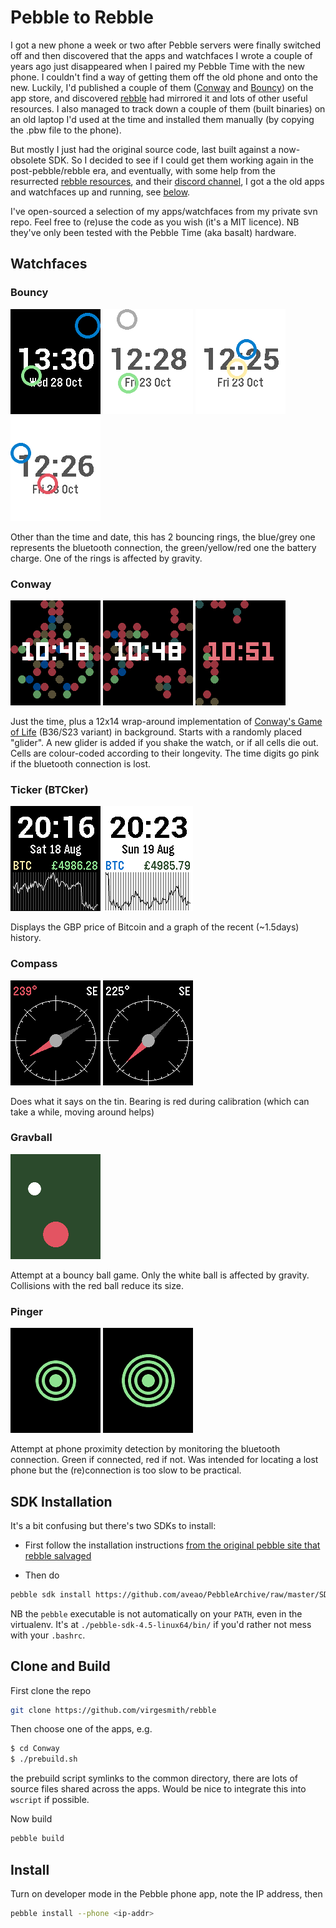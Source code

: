 
# Pebble to Rebble

I got a new phone a week or two after Pebble servers were finally switched off and then discovered that the apps and watchfaces I wrote a couple of years ago just disappeared when I paired my Pebble Time with the new phone. I couldn't find a way of getting them off the old phone and onto the new. Luckily, I'd published a couple of them ([Conway](https://apps.rebble.io/en_US/application/5627c5b4c361c93abe000072?query=conway&section=watchfaces) and [Bouncy](https://apps.rebble.io/en_US/application/562a1e207480836070000059?query=bouncy&section=watchfaces)) on the app store, and discovered [rebble](https://rebble.io/) had mirrored it and lots of other useful resources. I also managed to track down a couple of them (built binaries) on an old laptop I'd used at the time and installed them manually (by copying the .pbw file to the phone).

But mostly I just had the original source code, last built against a now-obsolete SDK. So I decided to see if I could get them working again in the post-pebble/rebble era, and eventually, with some help from the resurrected [rebble resources](https://developer.rebble.io/developer.pebble.com/index.html), and their [discord channel](https://discordapp.com/channels/221364737269694464/221397928592277504), I got a the old apps and watchfaces up and running, see [below](#sdk-installation).

I've open-sourced a selection of my apps/watchfaces from my private svn repo. Feel free to (re)use the code as you wish (it's a MIT licence). NB they've only been tested with the Pebble Time (aka basalt) hardware.

## Watchfaces

### Bouncy

![bouncy1](Bouncy/doc/Bouncy1.png)
![bouncy2](Bouncy/doc/Bouncy2.png)
![bouncy3](Bouncy/doc/Bouncy3.png)
![bouncy4](Bouncy/doc/Bouncy4.png)

Other than the time and date, this has 2 bouncing rings, the blue/grey one represents the bluetooth connection, the green/yellow/red one the battery charge. One of the rings is affected by gravity.

### Conway

![conway1](Conway/doc/Conway.png)
![conway2](Conway/doc/Conway2.png)
![conway3](Conway/doc/notConnected.png)

Just the time, plus a 12x14 wrap-around implementation of [Conway's Game of Life]() (B36/S23 variant) in background. Starts with a randomly placed "glider". A new glider is added if you shake the watch, or if all cells die out. Cells are colour-coded according to their longevity. The time digits go pink if the bluetooth connection is lost.

### Ticker (BTCker)

![ticker1](Ticker/doc/Ticker.png)
![ticker2](Ticker/doc/Ticker2.png)

Displays the GBP price of Bitcoin and a graph of the recent (~1.5days) history.

### Compass

![calibrating](Compass/doc/calibrating.png)
![calibrated](Compass/doc/calibrated.png)

Does what it says on the tin. Bearing is red during calibration (which can take a while, moving around helps)

### Gravball

![gravball1](GravBall/doc/GravBall1.png)

Attempt at a bouncy ball game. Only the white ball is affected by gravity. Collisions with the red ball reduce its size.

### Pinger

![pinger1](Pinger/doc/Pinger1.png)
![pinger2](Pinger/doc/Pinger2.png)

Attempt at phone proximity detection by monitoring the bluetooth connection. Green if connected, red if not. Was intended for locating a lost phone but the (re)connection is too slow to be practical.

## SDK Installation

It's a bit confusing but there's two SDKs to install:

- First follow the installation instructions [from the original pebble site that rebble salvaged](https://developer.rebble.io/developer.pebble.com/sdk/index.html)

- Then do

```sh
pebble sdk install https://github.com/aveao/PebbleArchive/raw/master/SDKCores/sdk-core-4.3.tar.bz2
```

NB the `pebble` executable is not automatically on your `PATH`, even in the virtualenv. It's at `./pebble-sdk-4.5-linux64/bin/` if you'd rather not mess with your `.bashrc`.

## Clone and Build

First clone the repo

```sh
git clone https://github.com/virgesmith/rebble
```

Then choose one of the apps, e.g.

```sh
$ cd Conway
$ ./prebuild.sh
```

the prebuild script symlinks to the common directory, there are lots of source files shared across the apps. Would be nice to integrate this into `wscript` if possible.

Now build

```sh
pebble build
```

## Install

Turn on developer mode in the Pebble phone app, note the IP address, then

```sh
pebble install --phone <ip-addr>
```
